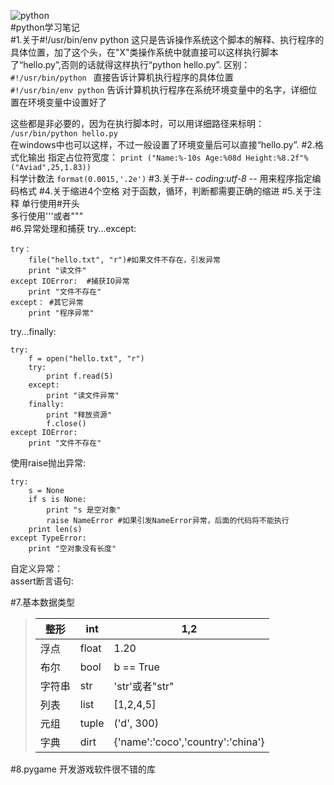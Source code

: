 ![python](http://i.imgur.com/tH0gg27.jpg)  
#python学习笔记  
#1.关于#!/usr/bin/env python
这只是告诉操作系统这个脚本的解释、执行程序的具体位置，加了这个头，在"X"类操作系统中就直接可以这样执行脚本了“hello.py”,否则的话就得这样执行“python hello.py”.
区别：  
	`#!/usr/bin/python `  直接告诉计算机执行程序的具体位置  
	`#!/usr/bin/env python` 告诉计算机执行程序在系统环境变量中的名字，详细位置在环境变量中设置好了  

这些都是非必要的，因为在执行脚本时，可以用详细路径来标明：
   ` /usr/bin/python hello.py`  
在windows中也可以这样，不过一般设置了环境变量后可以直接“hello.py”.
#2.格式化输出
指定占位符宽度：
    `print ("Name:%-10s Age:%08d Height:%8.2f"%("Aviad",25,1.83))`  
科学计数法
	`format(0.0015,'.2e')`
#3.关于#-*- coding:utf-8 -*-
用来程序指定编码格式
#4.关于缩进4个空格
对于函数，循环，判断都需要正确的缩进
#5.关于注释
单行使用#开头  
多行使用'''或者"""  
#6.异常处理和捕获
try...except:   
  
	try：  
		file("hello.txt", "r")#如果文件不存在，引发异常  
		print "读文件"  
	except IOError:  #捕获IO异常  
		print "文件不存在"  
	except： #其它异常  
		print "程序异常"  
 
try...finally:    

	try:   
    	f = open("hello.txt", "r")  
     	try:  
        	print f.read(5)  
     	except:  
        	print "读文件异常"  
     	finally:  
        	print "释放资源"  
        	f.close()  
	except IOError:
     	print "文件不存在"  

使用raise抛出异常:

	try:
    	s = None
     	if s is None:
        	print "s 是空对象"
         	raise NameError #如果引发NameError异常，后面的代码将不能执行
     	print len(s)
	except TypeError:
    	print "空对象没有长度"

自定义异常：  
assert断言语句:  

#7.基本数据类型

> |整形| int| 1,2|   
> |----|---|----|  
> |浮点| float| 1.20|   
> |布尔| bool| b == True|      
> |字符串| str| 'str'或者"str"|    
> |列表| list| [1,2,4,5]|    
> |元组| tuple| ('d', 300)|    
> |字典| dirt| {'name':'coco','country':'china'}|    

#8.pygame
开发游戏软件很不错的库
